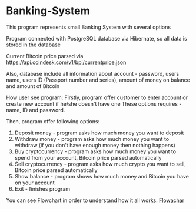 # Banking-System
This program represents small Banking System with several options

Program connected with PostgreSQL database via Hibernate, so all data is stored in the database

Current Bitcoin price parsed via https://api.coindesk.com/v1/bpi/currentprice.json

Also, database include all information about account - password, users name, 
users ID (Passport number and series), amount of money on balance and amount of Bitcoin

How user see program:
Firstly, program offer customer to enter account or create new account if he/she doesn't have one
These options requires - name, ID and password. 

Then, program offer following options:
1) Deposit money - program asks how much money you want to deposit
2) Withdraw money - program asks how much money you want to withdraw (if you don't have enough money then nothing happens)
3) Buy cryptocurrency - program asks how much money you want to spend from your account, Bitcoin price parsed automatically
4) Sell cryptocurrency - program asks how much crypto you want to sell, Bitcoin price parsed automatically
5) Show balance - program shows how much money and Bitcoin you have on your account
6) Exit - finishes program

You can see Flowchart in order to understand how it all works. [Flowachar](Flowchart.jpg)
